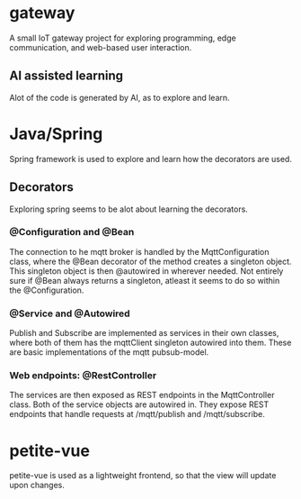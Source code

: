 # gateway
A small IoT gateway project for exploring programming, edge communication, and web-based user interaction.


## AI assisted learning
Alot of the code is generated by AI, as to explore and learn.

# Java/Spring
Spring framework is used to explore and learn how the decorators are used.

## Decorators
Exploring spring seems to be alot about learning the decorators.

### @Configuration and @Bean
The connection to he mqtt broker is handled by the MqttConfiguration class, where the @Bean decorator of the method creates a singleton object. This singleton object is then @autowired in wherever needed. Not entirely sure if @Bean always returns a singleton, atleast it seems to do so within the @Configuration.

### @Service and @Autowired
Publish and Subscribe are implemented as services in their own classes, where both of them has the mqttClient singleton autowired into them. These are basic implementations of the mqtt pubsub-model.

### Web endpoints: @RestController
The services are then exposed as REST endpoints in the MqttController class. Both of the service objects are autowired in. They expose REST endpoints that handle requests at /mqtt/publish and /mqtt/subscribe. 


# petite-vue
petite-vue is used as a lightweight frontend, so that the view will update upon changes.
